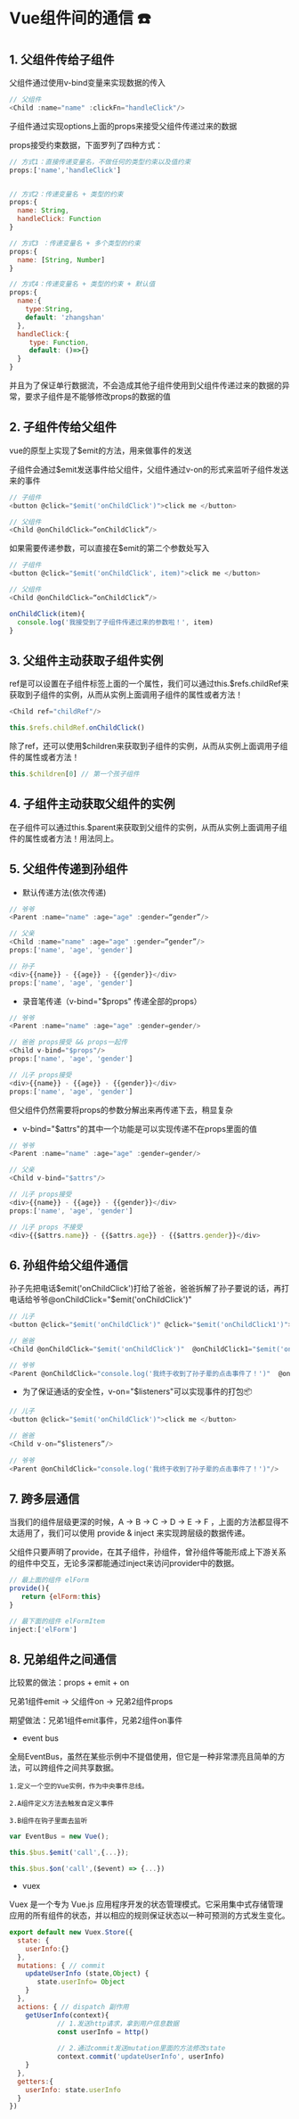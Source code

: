 # Vue组件间的通信 ☎️

## 1. 父组件传给子组件

父组件通过使用v-bind变量来实现数据的传入

```js
// 父组件
<Child :name="name" :clickFn="handleClick"/>
```

子组件通过实现options上面的props来接受父组件传递过来的数据

props接受约束数据，下面罗列了四种方式：

```js
// 方式1：直接传递变量名，不做任何的类型约束以及值约束
props:['name','handleClick']


// 方式2：传递变量名 + 类型的约束
props:{
  name: String,
  handleClick: Function
}

// 方式3 ：传递变量名 + 多个类型的约束
props:{
  name: [String, Number]
}

// 方式4：传递变量名 + 类型的约束 + 默认值
props:{ 
  name:{
    type:String,
    default: 'zhangshan'
  },
  handleClick:{
     type: Function,
     default: ()=>{}
  }
}
```

并且为了保证单行数据流，不会造成其他子组件使用到父组件传递过来的数据的异常，要求子组件是不能够修改props的数据的值

## 2. 子组件传给父组件

vue的原型上实现了$emit的方法，用来做事件的发送

子组件会通过$emit发送事件给父组件，父组件通过v-on的形式来监听子组件发送来的事件

```js
// 子组件
<button @click="$emit('onChildClick')">click me </button>

// 父组件
<Child @onChildClick=“onChildClick”/>
```

如果需要传递参数，可以直接在$emit的第二个参数处写入

```js
// 子组件
<button @click="$emit('onChildClick', item)">click me </button>

// 父组件
<Child @onChildClick=“onChildClick”/>

onChildClick(item){
  console.log('我接受到了子组件传递过来的参数啦！', item)
}
```

## 3. 父组件主动获取子组件实例

ref是可以设置在子组件标签上面的一个属性，我们可以通过this.$refs.childRef来获取到子组件的实例，从而从实例上面调用子组件的属性或者方法！

```js
<Child ref="childRef"/>

this.$refs.childRef.onChildClick()
```

除了ref，还可以使用$children来获取到子组件的实例，从而从实例上面调用子组件的属性或者方法！

```js
this.$children[0] // 第一个孩子组件
```

## 4. 子组件主动获取父组件的实例

在子组件可以通过this.$parent来获取到父组件的实例，从而从实例上面调用子组件的属性或者方法！用法同上。

## 5. 父组件传递到孙组件

- 默认传递方法(依次传递)

```js
// 爷爷
<Parent :name="name" :age="age" :gender=“gender”/>

// 父亲
<Child :name="name" :age="age" :gender=“gender”/>
props:['name', 'age', 'gender']

// 孙子
<div>{{name}} - {{age}} - {{gender}}</div>
props:['name', 'age', 'gender']
```

- 录音笔传递（v-bind="$props" 传递全部的props）

```js
// 爷爷
<Parent :name="name" :age="age" :gender=gender/>

// 爸爸 props接受 && props一起传
<Child v-bind="$props"/>
props:['name', 'age', 'gender']

// 儿子 props接受
<div>{{name}} - {{age}} - {{gender}}</div>
props:['name', 'age', 'gender']
```

但父组件仍然需要将props的参数分解出来再传递下去，稍显复杂

- v-bind="$attrs"的其中一个功能是可以实现传递不在props里面的值

```js
// 爷爷
<Parent :name="name" :age="age" :gender=gender/>

// 父亲
<Child v-bind="$attrs"/>

// 儿子 props接受
<div>{{name}} - {{age}} - {{gender}}</div>
props:['name', 'age', 'gender']
```

```js
// 儿子 props 不接受
<div>{{$attrs.name}} - {{$attrs.age}} - {{$attrs.gender}}</div>
```

## 6. 孙组件给父组件通信

孙子先把电话$emit('onChildClick')打给了爸爸，爸爸拆解了孙子要说的话，再打电话给爷爷@onChildClick="$emit('onChildClick')"

```js
// 儿子
<button @click="$emit('onChildClick')" @click="$emit('onChildClick1')">click me </button>

// 爸爸
<Child @onChildClick="$emit('onChildClick')"  @onChildClick1="$emit('onChildClick1')"/>

// 爷爷
<Parent @onChildClick="console.log('我终于收到了孙子辈的点击事件了！')"  @onChildClick1="console.log('我终于收到了孙子辈的点击事件了1！')"/>
```

- 为了保证通话的安全性，v-on="$listeners"可以实现事件的打包📦

```js
// 儿子
<button @click="$emit('onChildClick')">click me </button>

// 爸爸
<Child v-on=“$listeners”/>
  
// 爷爷
<Parent @onChildClick="console.log('我终于收到了孙子辈的点击事件了！')"/>
```

## 7. 跨多层通信

当我们的组件层级更深的时候，A -> B -> C -> D -> E  -> F ，上面的方法都显得不太适用了，我们可以使用 provide & inject 来实现跨层级的数据传递。

父组件只要声明了provide，在其子组件，孙组件，曾孙组件等能形成上下游关系的组件中交互，无论多深都能通过inject来访问provider中的数据。

```js
// 最上面的组件 elForm
provide(){
   return {elForm:this}  
}

// 最下面的组件 elFormItem
inject:['elForm']
```

## 8. 兄弟组件之间通信

比较累的做法：props + emit + on

兄弟1组件emit -> 父组件on -> 兄弟2组件props

期望做法：兄弟1组件emit事件，兄弟2组件on事件

- event bus

全局EventBus，虽然在某些示例中不提倡使用，但它是一种非常漂亮且简单的方法，可以跨组件之间共享数据。

    1.定义一个空的Vue实例，作为中央事件总线。

    2.A组件定义方法去触发自定义事件

    3.B组件在钩子里面去监听

```js
var EventBus = new Vue();

this.$bus.$emit('call',{...});

this.$bus.$on('call',($event) => {...})
```

- vuex

Vuex 是一个专为 Vue.js 应用程序开发的状态管理模式。它采用集中式存储管理应用的所有组件的状态，并以相应的规则保证状态以一种可预测的方式发生变化。

```js
export default new Vuex.Store({
  state: {
    userInfo:{}
  },
  mutations: { // commit
    updateUserInfo (state,Object) {
       state.userInfo= Object
    }
  },
  actions: { // dispatch 副作用
    getUserInfo(context){
    		// 1.发送http请求，拿到用户信息数据
    		const userInfo = http()
    		
    		// 2.通过commit发送mutation里面的方法修改state
    		context.commit('updateUserInfo', userInfo)
    }
  },
  getters:{
    userInfo: state.userInfo
  }
})
```

